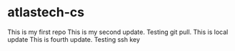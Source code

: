 # atlastech-cs
This is my first repo
This is my second update. Testing git pull.
This is local update
This is fourth update. Testing ssh key
